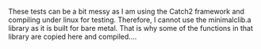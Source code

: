These tests can be a bit messy as I am using the Catch2 framework and compiling under linux for testing.  Therefore,
I cannot use the minimalclib.a library as it is built for bare metal.  That is why some of the functions in that
library are copied here and compiled....
